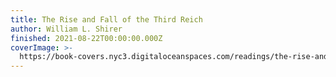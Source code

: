 ```yaml
---
title: The Rise and Fall of the Third Reich
author: William L. Shirer
finished: 2021-08-22T00:00:00.000Z
coverImage: >-
  https://book-covers.nyc3.digitaloceanspaces.com/readings/the-rise-and-fall-of-the-third-reich-01.jpg
---
```

